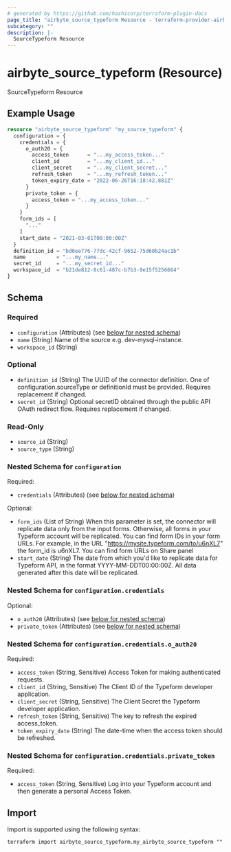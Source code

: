 ```yaml
---
# generated by https://github.com/hashicorp/terraform-plugin-docs
page_title: "airbyte_source_typeform Resource - terraform-provider-airbyte"
subcategory: ""
description: |-
  SourceTypeform Resource
---
```


# airbyte_source_typeform (Resource)

SourceTypeform Resource

## Example Usage

```terraform
resource "airbyte_source_typeform" "my_source_typeform" {
  configuration = {
    credentials = {
      o_auth20 = {
        access_token      = "...my_access_token..."
        client_id         = "...my_client_id..."
        client_secret     = "...my_client_secret..."
        refresh_token     = "...my_refresh_token..."
        token_expiry_date = "2022-06-26T16:18:42.881Z"
      }
      private_token = {
        access_token = "...my_access_token..."
      }
    }
    form_ids = [
      "..."
    ]
    start_date = "2021-03-01T00:00:00Z"
  }
  definition_id = "bd0ee776-77dc-42cf-9652-75d60b24ac1b"
  name          = "...my_name..."
  secret_id     = "...my_secret_id..."
  workspace_id  = "b21de812-8c61-487c-b7b3-9e15f5256664"
}
```

<!-- schema generated by tfplugindocs -->
## Schema

### Required

- `configuration` (Attributes) (see [below for nested schema](#nestedatt--configuration))
- `name` (String) Name of the source e.g. dev-mysql-instance.
- `workspace_id` (String)

### Optional

- `definition_id` (String) The UUID of the connector definition. One of configuration.sourceType or definitionId must be provided. Requires replacement if changed.
- `secret_id` (String) Optional secretID obtained through the public API OAuth redirect flow. Requires replacement if changed.

### Read-Only

- `source_id` (String)
- `source_type` (String)

<a id="nestedatt--configuration"></a>
### Nested Schema for `configuration`

Required:

- `credentials` (Attributes) (see [below for nested schema](#nestedatt--configuration--credentials))

Optional:

- `form_ids` (List of String) When this parameter is set, the connector will replicate data only from the input forms. Otherwise, all forms in your Typeform account will be replicated. You can find form IDs in your form URLs. For example, in the URL "https://mysite.typeform.com/to/u6nXL7" the form_id is u6nXL7. You can find form URLs on Share panel
- `start_date` (String) The date from which you'd like to replicate data for Typeform API, in the format YYYY-MM-DDT00:00:00Z. All data generated after this date will be replicated.

<a id="nestedatt--configuration--credentials"></a>
### Nested Schema for `configuration.credentials`

Optional:

- `o_auth20` (Attributes) (see [below for nested schema](#nestedatt--configuration--credentials--o_auth20))
- `private_token` (Attributes) (see [below for nested schema](#nestedatt--configuration--credentials--private_token))

<a id="nestedatt--configuration--credentials--o_auth20"></a>
### Nested Schema for `configuration.credentials.o_auth20`

Required:

- `access_token` (String, Sensitive) Access Token for making authenticated requests.
- `client_id` (String, Sensitive) The Client ID of the Typeform developer application.
- `client_secret` (String, Sensitive) The Client Secret the Typeform developer application.
- `refresh_token` (String, Sensitive) The key to refresh the expired access_token.
- `token_expiry_date` (String) The date-time when the access token should be refreshed.


<a id="nestedatt--configuration--credentials--private_token"></a>
### Nested Schema for `configuration.credentials.private_token`

Required:

- `access_token` (String, Sensitive) Log into your Typeform account and then generate a personal Access Token.

## Import

Import is supported using the following syntax:

```shell
terraform import airbyte_source_typeform.my_airbyte_source_typeform ""
```
